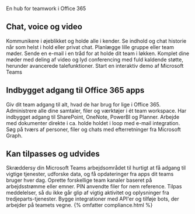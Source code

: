 En hub for teamwork i Office 365 ## Chat, voice og videoKommunikere i øjeblikket og holde alle i kender. Se indhold og chat historie når som helst i hold eller privat chat. Planlægge lille gruppe eller team møder. Sende en e-mail i en tråd for at holde dit team i løkken. Komplet dine møder med deling af video og lyd conferencing med fuld kaldende støtte, herunder avancerede talefunktioner. Start en interaktiv demo af Microsoft Teams ## Indbygget adgang til Office 365 appsGiv dit team adgang til alt, hvad de har brug for lige i Office 365. Administrere alle dine samtaler, filer og værktøjer i ét team workspace. Har indbygget adgang til SharePoint, OneNote, PowerBI og Planner. Arbejde med dokumenter direkte i ca. holde holdet i loop med e-mail integration. Søg på tværs af personer, filer og chats med efterretninger fra Microsoft Graph. ## Kan tilpasses og udvidesSkræddersy din Microsoft Teams arbejdsområdet til hurtigt at få adgang til vigtige tjenester, udforske data, og få opdateringer fra apps dit teams bruger hver dag. Oprette forskellige team kanaler baseret på arbejdsstrømme eller emner. PIN anvendte filer for nem reference. Tilpas meddelelser, så du ikke går glip af vigtig aktivitet og oplysninger fra tredjeparts-tjenester. Bygge integrationer med API'er og tilføje bots, der arbejder på teamets vegne. {% omfatter compliance.html %}